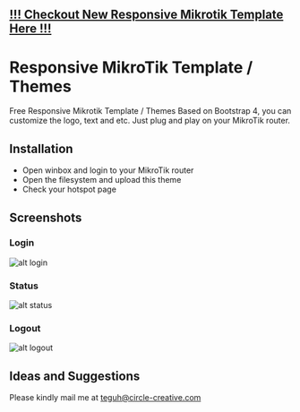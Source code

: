 ## [!!! Checkout New Responsive Mikrotik Template Here !!!](https://github.com/teguhrianto/responsive-mikrotik-template-bootstrap4)
# Responsive MikroTik Template / Themes
Free Responsive Mikrotik Template / Themes Based on Bootstrap 4, you can customize the logo, text and etc.
Just plug and play on your MikroTik router.

## Installation
* Open winbox and login to your MikroTik router
* Open the filesystem and upload this theme
* Check your hotspot page

## Screenshots

### Login
![alt login](https://github.com/teguhrianto/Responsive-Mikrotik-Template/raw/master/screenshot/login.png)

### Status
![alt status](https://github.com/teguhrianto/Responsive-Mikrotik-Template/raw/master/screenshot/status.png)

### Logout
![alt logout](https://github.com/teguhrianto/Responsive-Mikrotik-Template/raw/master/screenshot/logout.png)

## Ideas and Suggestions
Please kindly mail me at [teguh@circle-creative.com](mailto:teguh@circle-creative.com])
